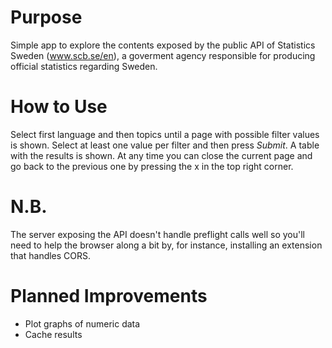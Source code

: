 # Purpose
Simple app to explore the contents exposed by the public API of Statistics Sweden (www.scb.se/en), a goverment agency responsible for producing official statistics regarding Sweden.
# How to Use
Select first language and then topics until a page with possible filter values is shown. Select at least one value per filter and then press *Submit*. A table with the results is shown.
At any time you can close the current page and go back to the previous one by pressing the x in the top right corner.
# N.B.
The server exposing the API doesn't handle preflight calls well so you'll need to help the browser along a bit by, for instance, installing an extension that handles CORS.
# Planned Improvements
* Plot graphs of numeric data
* Cache results
